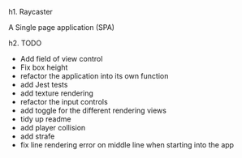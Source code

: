 h1. Raycaster

A Single page application (SPA)

h2. TODO

* Add field of view control
* Fix box height
* refactor the application into its own function
* add Jest tests
* add texture rendering
* refactor the input controls
* add toggle for the different rendering views
* tidy up readme
* add player collision
* add strafe
* fix line rendering error on middle line when starting into the app